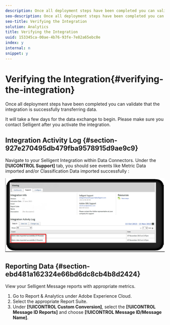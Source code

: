 ```yaml
---
description: Once all deployment steps have been completed you can validate that the integration is successfully transferring data.
seo-description: Once all deployment steps have been completed you can validate that the integration is successfully transferring data.
seo-title: Verifying the Integration
solution: Analytics
title: Verifying the Integration
uuid: 153345ca-00ae-4b76-93fe-7e82a65ebc0e
index: y
internal: n
snippet: y
---
```


# Verifying the Integration{#verifying-the-integration}

Once all deployment steps have been completed you can validate that the integration is successfully transferring data.

It will take a few days for the data exchange to begin. Please make sure you contact Selligent after you activate the integration.

## Integration Activity Log {#section-927e270495db479fba9578915d9ae9c9}

Navigate to your Selligent Integration within Data Connectors. Under the **[!UICONTROL Support]** tab, you should see events like Metric Data imported and/or Classification Data imported successfully :

![](assets/selligent-verifying.png)

## Reporting Data {#section-ebd481a162324e66bd6dc8cb4b8d2424}

View your Selligent Message reports with appropriate metrics.

1. Go to Report & Analytics under Adobe Experience Cloud. 
1. Select the appropriate Report Suite. 
1. Under **[!UICONTROL Custom Conversion]**, select the **[!UICONTROL Message ID Reports]** and choose **[!UICONTROL Message ID/Message Name]**.

